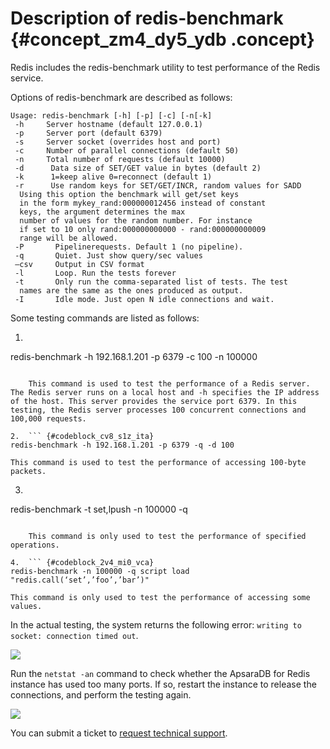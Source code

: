 # Description of redis-benchmark {#concept_zm4_dy5_ydb .concept}

Redis includes the redis-benchmark utility to test performance of the Redis service.

Options of redis-benchmark are described as follows:

``` {#codeblock_eou_ymq_1g1}
Usage: redis-benchmark [-h] [-p] [-c] [-n[-k]
 -h     Server hostname (default 127.0.0.1)
 -p     Server port (default 6379)
 -s     Server socket (overrides host and port)
 -c     Number of parallel connections (default 50)
 -n     Total number of requests (default 10000)
 -d      Data size of SET/GET value in bytes (default 2)
 -k      1=keep alive 0=reconnect (default 1)
 -r      Use random keys for SET/GET/INCR, random values for SADD
  Using this option the benchmark will get/set keys
  in the form mykey_rand:000000012456 instead of constant
  keys, the argument determines the max
  number of values for the random number. For instance
  if set to 10 only rand:000000000000 - rand:000000000009
  range will be allowed.
 -P       Pipelinerequests. Default 1 (no pipeline).
 -q       Quiet. Just show query/sec values
 —csv     Output in CSV format
 -l       Loop. Run the tests forever
 -t       Only run the comma-separated list of tests. The test
  names are the same as the ones produced as output.
 -I       Idle mode. Just open N idle connections and wait.
```

Some testing commands are listed as follows:

1.  ``` {#codeblock_ujn_uik_ema}
redis-benchmark -h 192.168.1.201 -p 6379 -c 100 -n 100000
```

    This command is used to test the performance of a Redis server. The Redis server runs on a local host and -h specifies the IP address of the host. This server provides the service port 6379. In this testing, the Redis server processes 100 concurrent connections and 100,000 requests.

2.  ``` {#codeblock_cv8_s1z_ita}
redis-benchmark -h 192.168.1.201 -p 6379 -q -d 100
```

    This command is used to test the performance of accessing 100-byte packets.

3.  ``` {#codeblock_527_cx3_7q2}
redis-benchmark -t set,lpush -n 100000 -q
```

    This command is only used to test the performance of specified operations.

4.  ``` {#codeblock_2v4_mi0_vca}
redis-benchmark -n 100000 -q script load "redis.call(‘set’,’foo’,’bar’)"
```

    This command is only used to test the performance of accessing some values.


In the actual testing, the system returns the following error: `writing to socket: connection timed out`.

![](http://static-aliyun-doc.oss-cn-hangzhou.aliyuncs.com/assets/img/13934/15620575234247_en-US.png)

Run the `netstat -an` command to check whether the ApsaraDB for Redis instance has used too many ports. If so, restart the instance to release the connections, and perform the testing again.

![](http://static-aliyun-doc.oss-cn-hangzhou.aliyuncs.com/assets/img/13934/15620575234248_en-US.png)

You can submit a ticket to [request technical support](https://selfservice.console.aliyun.com/ticket/createIndex.htm).


